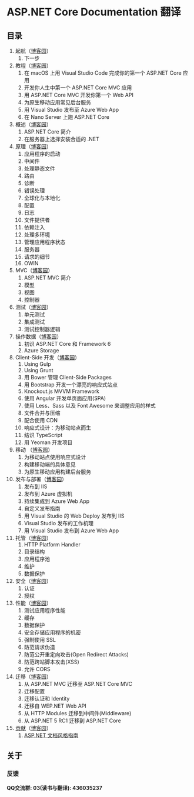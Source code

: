 # ASP.NET Core Documentation 翻译


## 目录

1. 起航（[博客园](http://www.cnblogs.com/forerunner/p/aspnetcore-doc-1-getting_started.html)）
   1. 下一步
2. 教程（[博客园](http://www.cnblogs.com/forerunner/p/aspnetcore-doc-2-tutorials.html)）
   1. 在 macOS 上用 Visual Studio Code 完成你的第一个 ASP.NET Core 应用
   2. 开发你人生中第一个 ASP.NET Core MVC 应用
   3. 用 ASP.NET Core MVC 开发你第一个 Web API
   4. 为原生移动应用常见后台服务
   5. 用 Visual Studio 发布至 Azure Web App
   6. 在 Nano Server 上跑 ASP.NET Core
3. 概述（[博客园](http://www.cnblogs.com/forerunner/p/aspnetcore-doc-3-conceptual_overview.html)）
   1. ASP.NET Core 简介
   2. 在服务器上选择安装合适的 .NET
4. 原理（[博客园](http://www.cnblogs.com/forerunner/p/aspnetcore-doc-4-rundamentals.html)）
   1. 应用程序的启动
   2. 中间件
   3. 处理静态文件
   4. 路由
   5. 诊断 
   6. 错误处理
   7. 全球化与本地化
   8. 配置
   9. 日志
   10. 文件提供者
   11. 依赖注入
   12. 处理多环境 
   13. 管理应用程序状态
   14. 服务器
   15. 请求的细节
   16. OWIN
5. MVC（[博客园](http://www.cnblogs.com/forerunner/p/aspnetcore-doc-5-mvc.html)）
   1. ASP.NET MVC 简介
   2. 模型
   3. 视图
   4. 控制器
6. 测试（[博客园](http://www.cnblogs.com/forerunner/p/aspnetcore-doc-6-testing.html)）
   1. 单元测试
   2. 集成测试
   3. 测试控制器逻辑
7. 操作数据（[博客园](http://www.cnblogs.com/forerunner/p/aspnetcore-doc-7-working_with_data.html)）
   1. 初识 ASP.NET Core 和 Framework 6
   2. Azure Storage
8. Client-Side 开发（[博客园](http://www.cnblogs.com/forerunner/p/aspnetcore-doc-8-csdev.html)）
   1. Using Gulp
   2. Using Grunt
   3. 用 Bower 管理 Client-Side Packages
   4. 用 Bootstrap 开发一个漂亮的响应式站点
   5. Knockout.js MVVM Framework
   6. 使用 Angular 开发单页面应用(SPA)
   7. 使用 Less、Sass 以及 Font Awesome 来调整应用的样式
   8. 文件合并与压缩
   9. 配合使用 CDN
   10. 响应式设计：为移动站点而生
   11. 结识 TypeScript
   12. 用 Yeoman 开发项目
9. 移动 （[博客园](http://www.cnblogs.com/forerunner/p/aspnetcore-doc-9-mobile.html)）
   1. 为移动站点使用响应式设计
   2. 构建移动端的具体意见
   3. 为原生移动应用构建后台服务
10. 发布与部署（[博客园](http://www.cnblogs.com/forerunner/p/aspnetcore-doc-10-publishing_and_deployment.html)）
    1. 发布到 IIS
    2. 发布到 Azure 虚拟机
    3. 持续集成到 Azure Web App
    4. 自定义发布指南
    5. 用 Visual Studio 的 Web Deploy 发布到 IIS
    6. Visual Studio 发布的工作机理
    7. 用 Visual Studio 发布到 Azure Web App
11. 托管（[博客园](http://www.cnblogs.com/forerunner/p/aspnetcore-doc-11-hosting.html)）
    1. HTTP Platform Handler
    2. 目录结构
    3. 应用程序池
    4. 维护
    5. 数据保护
12. 安全（[博客园](http://www.cnblogs.com/forerunner/p/aspnetcore-doc-12-security.html)）
    1. 认证
    2. 授权
13. 性能（[博客园](http://www.cnblogs.com/forerunner/p/aspnetcore-doc-13-proformance.html)）
    1. 测试应用程序性能
    2. 缓存
    3. 数据保护
    4. 安全存储应用程序的机密
    5. 强制使用 SSL
    6. 防范请求伪造
    7. 防范公开重定向攻击(Open Redirect Attacks)
    8. 防范跨站脚本攻击(XSS)
    9. 允许 CORS
14. 迁移（[博客园](http://www.cnblogs.com/forerunner/p/aspnetcore-doc-14-migration.html)）
    1. 从 ASP.NET MVC 迁移至 ASP.NET Core MVC
    2. 迁移配置 
    3. 迁移认证和 Identity
    4. 迁移自 WEP.NET Web API
    5. 从 HTTP Modules 迁移到中间件(Middleware)
    6. 从 ASP.NET 5 RC1 迁移到 ASP.NET Core
15. [贡献](content/15-Contribute.md)（[博客园](http://www.cnblogs.com/forerunner/p/aspnetcore-doc-15-contribute.html)）
    1. [ASP.NET 文档风格指南](content/15-Contribute.md)


## 关于

### 反馈

**QQ交流群: 03(读书与翻译): 436035237**